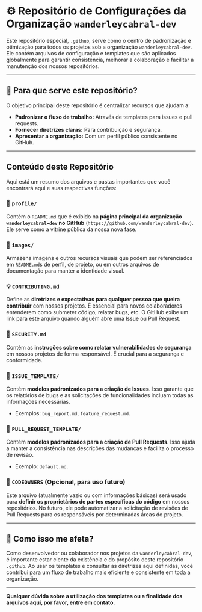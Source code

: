 # ⚙️ Repositório de Configurações da Organização `wanderleycabral-dev` 

Este repositório especial, `.github`, serve como o centro de padronização e otimização para todos os projetos sob a organização `wanderleycabral-dev`. Ele contém arquivos de configuração e templates que são aplicados globalmente para garantir consistência, melhorar a colaboração e facilitar a manutenção dos nossos repositórios.

---

## 🚧 Para que serve este repositório?

O objetivo principal deste repositório é centralizar recursos que ajudam a:

- **Padronizar o fluxo de trabalho:** Através de templates para issues e pull requests.
- **Fornecer diretrizes claras:** Para contribuição e segurança.
- **Apresentar a organização:** Com um perfil público consistente no GitHub.

---

## Conteúdo deste Repositório

Aqui está um resumo dos arquivos e pastas importantes que você encontrará aqui e suas respectivas funções:

### 📁 `profile/`

Contém o `README.md` que é exibido na **página principal da organização `wanderleycabral-dev` no GitHub** (`https://github.com/wanderleycabral-dev`). Ele serve como a vitrine pública da nossa nova fase.

### 📁 `images/`

Armazena imagens e outros recursos visuais que podem ser referenciados em `README.md`s de perfil, de projeto, ou em outros arquivos de documentação para manter a identidade visual.

### 💡 `CONTRIBUTING.md`

Define as **diretrizes e expectativas para qualquer pessoa que queira contribuir** com nossos projetos. É essencial para novos colaboradores entenderem como submeter código, relatar bugs, etc. O GitHub exibe um link para este arquivo quando alguém abre uma Issue ou Pull Request.

### 🔐 `SECURITY.md`

Contém as **instruções sobre como relatar vulnerabilidades de segurança** em nossos projetos de forma responsável. É crucial para a segurança e conformidade.

### 📁 `ISSUE_TEMPLATE/`

Contém **modelos padronizados para a criação de Issues**. Isso garante que os relatórios de bugs e as solicitações de funcionalidades incluam todas as informações necessárias.

- Exemplos: `bug_report.md`, `feature_request.md`.

### 📁 `PULL_REQUEST_TEMPLATE/`

Contém **modelos padronizados para a criação de Pull Requests**. Isso ajuda a manter a consistência nas descrições das mudanças e facilita o processo de revisão.

- Exemplo: `default.md`.

### 🚀  `CODEOWNERS` (Opcional, para uso futuro)

Este arquivo (atualmente vazio ou com informações básicas) será usado para **definir os proprietários de partes específicas do código** em nossos repositórios. No futuro, ele pode automatizar a solicitação de revisões de Pull Requests para os responsáveis por determinadas áreas do projeto.

---

## 📌 Como isso me afeta?

Como desenvolvedor ou colaborador nos projetos da `wanderleycabral-dev`, é importante estar ciente da existência e do propósito deste repositório `.github`. Ao usar os templates e consultar as diretrizes aqui definidas, você contribui para um fluxo de trabalho mais eficiente e consistente em toda a organização.

---

**Qualquer dúvida sobre a utilização dos templates ou a finalidade dos arquivos aqui, por favor, entre em contato.**
